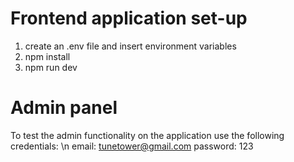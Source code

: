 # Frontend application set-up

1. create an .env file and insert environment variables
2. npm install
3. npm run dev

# Admin panel
To test the admin functionality on the application use the following credentials:
\n
email: tunetower@gmail.com
password: 123
